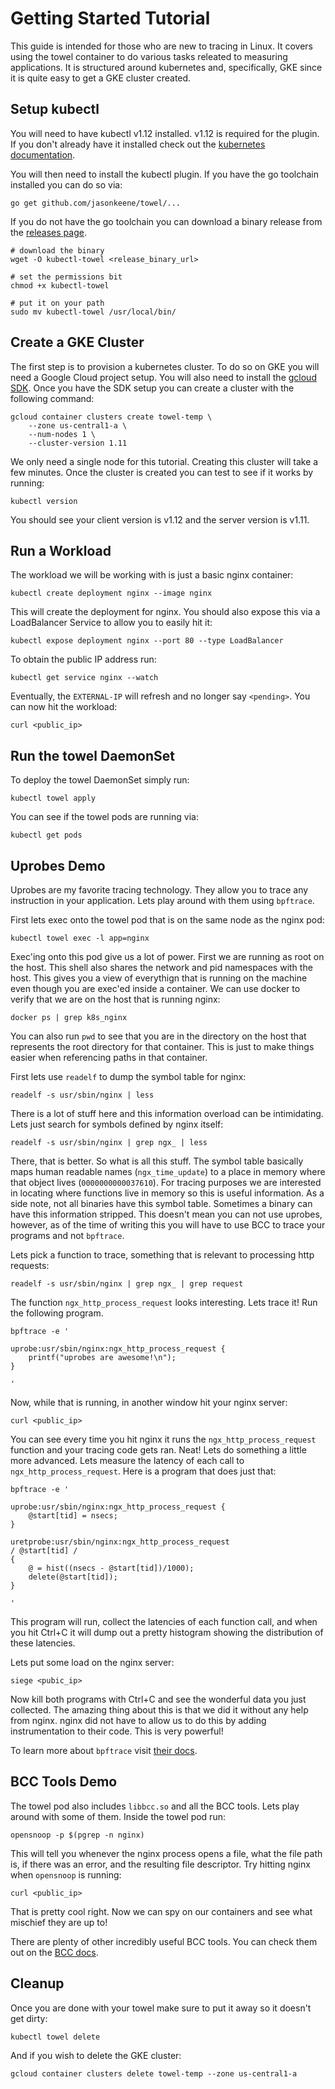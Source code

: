 
# Getting Started Tutorial

This guide is intended for those who are new to tracing in Linux. It covers
using the towel container to do various tasks releated to measuring
applications. It is structured around kubernetes and, specifically, GKE since
it is quite easy to get a GKE cluster created.

## Setup kubectl

You will need to have kubectl v1.12 installed. v1.12 is required for the
plugin. If you don't already have it installed check out the [kubernetes
documentation].

You will then need to install the kubectl plugin. If you have the go toolchain
installed you can do so via:

```
go get github.com/jasonkeene/towel/...
```

If you do not have the go toolchain you can download a binary release from the
[releases page].

```
# download the binary
wget -O kubectl-towel <release_binary_url>

# set the permissions bit
chmod +x kubectl-towel

# put it on your path
sudo mv kubectl-towel /usr/local/bin/
```

## Create a GKE Cluster

The first step is to provision a kubernetes cluster. To do so on GKE you will
need a Google Cloud project setup. You will also need to install the [gcloud
SDK]. Once you have the SDK setup you can create a cluster with the following
command:

```
gcloud container clusters create towel-temp \
    --zone us-central1-a \
    --num-nodes 1 \
    --cluster-version 1.11
```

We only need a single node for this tutorial. Creating this cluster will take
a few minutes. Once the cluster is created you can test to see if it works by
running:

```
kubectl version
```

You should see your client version is v1.12 and the server version is v1.11.

## Run a Workload

The workload we will be working with is just a basic nginx container:

```
kubectl create deployment nginx --image nginx
```

This will create the deployment for nginx. You should also expose this via a
LoadBalancer Service to allow you to easily hit it:

```
kubectl expose deployment nginx --port 80 --type LoadBalancer
```

To obtain the public IP address run:

```
kubectl get service nginx --watch
```

Eventually, the `EXTERNAL-IP` will refresh and no longer say `<pending>`. You
can now hit the workload:

```
curl <public_ip>
```

## Run the towel DaemonSet

To deploy the towel DaemonSet simply run:

```
kubectl towel apply
```

You can see if the towel pods are running via:

```
kubectl get pods
```

## Uprobes Demo

Uprobes are my favorite tracing technology. They allow you to trace any
instruction in your application. Lets play around with them using `bpftrace`.

First lets exec onto the towel pod that is on the same node as the nginx pod:

```
kubectl towel exec -l app=nginx
```

Exec'ing onto this pod give us a lot of power. First we are running as root on
the host. This shell also shares the network and pid namespaces with the host.
This gives you a view of everythign that is running on the machine even though
you are exec'ed inside a container. We can use docker to verify that we are on
the host that is running nginx:

```
docker ps | grep k8s_nginx
```

You can also run `pwd` to see that you are in the directory on the host that
represents the root directory for that container. This is just to make things
easier when referencing paths in that container.

First lets use `readelf` to dump the symbol table for nginx:

```
readelf -s usr/sbin/nginx | less
```

There is a lot of stuff here and this information overload can be
intimidating. Lets just search for symbols defined by nginx itself:

```
readelf -s usr/sbin/nginx | grep ngx_ | less
```

There, that is better. So what is all this stuff. The symbol table basically
maps human readable names (`ngx_time_update`) to a place in memory where that
object lives (`0000000000037610`). For tracing purposes we are interested in
locating where functions live in memory so this is useful information. As a
side note, not all binaries have this symbol table. Sometimes a binary can
have this information stripped. This doesn't mean you can not use uprobes,
however, as of the time of writing this you will have to use BCC to trace your
programs and not `bpftrace`.

Lets pick a function to trace, something that is relevant to processing http
requests:

```
readelf -s usr/sbin/nginx | grep ngx_ | grep request
```

The function `ngx_http_process_request` looks interesting. Lets trace it! Run
the following program.

```
bpftrace -e '

uprobe:usr/sbin/nginx:ngx_http_process_request {
    printf("uprobes are awesome!\n");
}

'
```

Now, while that is running, in another window hit your nginx server:

```
curl <public_ip>
```

You can see every time you hit nginx it runs the `ngx_http_process_request`
function and your tracing code gets ran. Neat! Lets do something a little more
advanced. Lets measure the latency of each call to `ngx_http_process_request`.
Here is a program that does just that:

```
bpftrace -e '

uprobe:usr/sbin/nginx:ngx_http_process_request {
    @start[tid] = nsecs;
}

uretprobe:usr/sbin/nginx:ngx_http_process_request
/ @start[tid] /
{
    @ = hist((nsecs - @start[tid])/1000);
    delete(@start[tid]);
}

'
```

This program will run, collect the latencies of each function call, and when
you hit Ctrl+C it will dump out a pretty histogram showing the distribution of
these latencies.

Lets put some load on the nginx server:

```
siege <pubic_ip>
```

Now kill both programs with Ctrl+C and see the wonderful data you just
collected. The amazing thing about this is that we did it without any help
from nginx. nginx did not have to allow us to do this by adding
instrumentation to their code. This is very powerful!

To learn more about `bpftrace` visit [their docs].

## BCC Tools Demo

The towel pod also includes `libbcc.so` and all the BCC tools. Lets play
around with some of them. Inside the towel pod run:

```
opensnoop -p $(pgrep -n nginx)
```

This will tell you whenever the nginx process opens a file, what the file path
is, if there was an error, and the resulting file descriptor. Try hitting
nginx when `opensnoop` is running:

```
curl <public_ip>
```

That is pretty cool right. Now we can spy on our containers and see what
mischief they are up to!

<!--

TODO: get tcpaccept example working

Lets use `tcpaccept` to monitor the connections nginx is accepting. This one
is a bit tricky. You might remember from earlier that our towel container is
running in the same network namespace as the host. In order to monitor network
activity of a container we need to be in the same network namespace. To do
this we use a program called `nsenter`.

-->

There are plenty of other incredibly useful BCC tools. You can check them out
on the [BCC docs].

## Cleanup

Once you are done with your towel make sure to put it away so it doesn't get
dirty:

```
kubectl towel delete
```

And if you wish to delete the GKE cluster:

```
gcloud container clusters delete towel-temp --zone us-central1-a 
```

[gcloud SDK]: https://cloud.google.com/sdk/
[releases page]: https://github.com/jasonkeene/towel/releases
[kubernetes documentation]: https://kubernetes.io/docs/tasks/tools/install-kubectl/
[BCC docs]: https://github.com/iovisor/bcc#tools
[their docs]: https://github.com/iovisor/bpftrace#bpftrace
